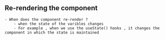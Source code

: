 ## Re-rendering the component 
    - When does the component re-render ?
        - when the state of the varibles changes 
        - For example , when we use the useState() hooks , it changes the component in which the state is maintained 
        